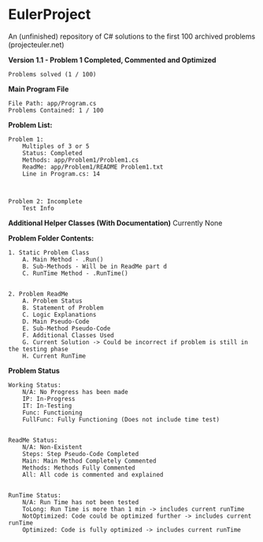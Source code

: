 # EulerProject
An (unfinished) repository of C# solutions to the first 100 archived problems (projecteuler.net)

**Version 1.1 - Problem 1 Completed, Commented and Optimized**

    Problems solved (1 / 100)

**Main Program File**

    File Path: app/Program.cs
    Problems Contained: 1 / 100


**Problem List:**

    Problem 1: 
        Multiples of 3 or 5
        Status: Completed
        Methods: app/Problem1/Problem1.cs
        ReadMe: app/Problem1/README Problem1.txt  
        Line in Program.cs: 14
        


    Problem 2: Incomplete
        Test Info


 **Additional Helper Classes (With Documentation)**
    Currently None

**Problem Folder Contents:**

    1. Static Problem Class
        A. Main Method - .Run()
        B. Sub-Methods - Will be in ReadMe part d
        C. RunTime Method - .RunTime()


    2. Problem ReadMe
        A. Problem Status
        B. Statement of Problem
        C. Logic Explanations
        D. Main Pseudo-Code
        E. Sub-Method Pseudo-Code
        F. Additional Classes Used
        G. Current Solution -> Could be incorrect if problem is still in the testing phase
        H. Current RunTime


**Problem Status**   

    Working Status:
        N/A: No Progress has been made
        IP: In-Progress
        IT: In-Testing
        Func: Functioning
        FullFunc: Fully Functioning (Does not include time test)


    ReadMe Status:
        N/A: Non-Existent
        Steps: Step Pseudo-Code Completed
        Main: Main Method Completely Commented
        Methods: Methods Fully Commented
        All: All code is commented and explained


    RunTime Status:
        N/A: Run Time has not been tested
        ToLong: Run Time is more than 1 min -> includes current runTime
        NotOptimized: Code could be optimized further -> includes current runTime
        Optimized: Code is fully optimized -> includes current runTime



